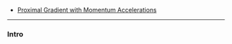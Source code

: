 - [Proximal Gradient with Momentum Accelerations](Proximal%20Gradient%20with%20Momentum%20Accelerations.md)

---
### **Intro**

